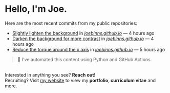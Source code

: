 # Hello, I'm Joe.
Here are the most recent commits from my public repositories:<br>
<!--activity_section_start-->
- [Slightly lighten the background](https://github.com/joebinns/joebinns.github.io/commit/68b2c8d14b798b7cc3b0adb84a8340280b7ca9ef) in [*joebinns.github.io*](https://github.com/joebinns/joebinns.github.io) — 4 hours ago
- [Darken the background for more contrast](https://github.com/joebinns/joebinns.github.io/commit/46a417abc4de9d81bd689ee27455b63c228fe95a) in [*joebinns.github.io*](https://github.com/joebinns/joebinns.github.io) — 4 hours ago
- [Reduce the torque around the x axis](https://github.com/joebinns/joebinns.github.io/commit/b815e7ae8a1f3bc5e41b2e6cbef4bfa2fab0aead) in [*joebinns.github.io*](https://github.com/joebinns/joebinns.github.io) — 5 hours ago
<!--activity_section_end-->
> 🚀 I've automated this content using Python  and GitHub Actions.

<br>Interested in anything you see? **Reach out**!<br>
Recruiting? Visit [my website](https://joebinns.com/) to view my **portfolio**, **curriculum vitae** and more.
